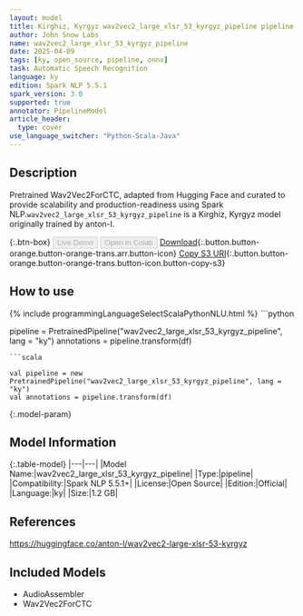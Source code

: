 ```yaml
---
layout: model
title: Kirghiz, Kyrgyz wav2vec2_large_xlsr_53_kyrgyz_pipeline pipeline Wav2Vec2ForCTC from anton-l
author: John Snow Labs
name: wav2vec2_large_xlsr_53_kyrgyz_pipeline
date: 2025-04-09
tags: [ky, open_source, pipeline, onnx]
task: Automatic Speech Recognition
language: ky
edition: Spark NLP 5.5.1
spark_version: 3.0
supported: true
annotator: PipelineModel
article_header:
  type: cover
use_language_switcher: "Python-Scala-Java"
---
```


## Description

Pretrained Wav2Vec2ForCTC, adapted from Hugging Face and curated to provide scalability and production-readiness using Spark NLP.`wav2vec2_large_xlsr_53_kyrgyz_pipeline` is a Kirghiz, Kyrgyz model originally trained by anton-l.

{:.btn-box}
<button class="button button-orange" disabled>Live Demo</button>
<button class="button button-orange" disabled>Open in Colab</button>
[Download](https://s3.amazonaws.com/auxdata.johnsnowlabs.com/public/models/wav2vec2_large_xlsr_53_kyrgyz_pipeline_ky_5.5.1_3.0_1744172028760.zip){:.button.button-orange.button-orange-trans.arr.button-icon}
[Copy S3 URI](s3://auxdata.johnsnowlabs.com/public/models/wav2vec2_large_xlsr_53_kyrgyz_pipeline_ky_5.5.1_3.0_1744172028760.zip){:.button.button-orange.button-orange-trans.button-icon.button-copy-s3}

## How to use



<div class="tabs-box" markdown="1">
{% include programmingLanguageSelectScalaPythonNLU.html %}
```python

pipeline = PretrainedPipeline("wav2vec2_large_xlsr_53_kyrgyz_pipeline", lang = "ky")
annotations =  pipeline.transform(df)   

```
```scala

val pipeline = new PretrainedPipeline("wav2vec2_large_xlsr_53_kyrgyz_pipeline", lang = "ky")
val annotations = pipeline.transform(df)

```
</div>

{:.model-param}
## Model Information

{:.table-model}
|---|---|
|Model Name:|wav2vec2_large_xlsr_53_kyrgyz_pipeline|
|Type:|pipeline|
|Compatibility:|Spark NLP 5.5.1+|
|License:|Open Source|
|Edition:|Official|
|Language:|ky|
|Size:|1.2 GB|

## References

https://huggingface.co/anton-l/wav2vec2-large-xlsr-53-kyrgyz

## Included Models

- AudioAssembler
- Wav2Vec2ForCTC